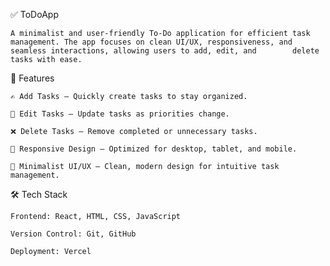 ✅ ToDoApp

    A minimalist and user-friendly To-Do application for efficient task management. The app focuses on clean UI/UX, responsiveness, and seamless interactions, allowing users to add, edit, and        delete tasks with ease.

🚀 Features

    ✍️ Add Tasks – Quickly create tasks to stay organized.
    
    📝 Edit Tasks – Update tasks as priorities change.
    
    ❌ Delete Tasks – Remove completed or unnecessary tasks.
    
    📱 Responsive Design – Optimized for desktop, tablet, and mobile.
    
    🎨 Minimalist UI/UX – Clean, modern design for intuitive task management.

🛠️ Tech Stack

    Frontend: React, HTML, CSS, JavaScript
    
    Version Control: Git, GitHub
    
    Deployment: Vercel
